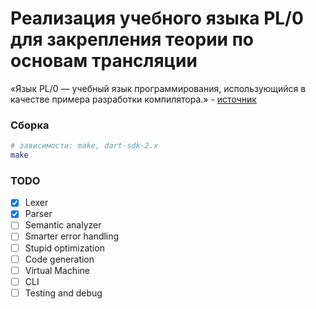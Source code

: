 
# Реализация учебного языка PL/0 для закрепления теории по основам трансляции

«‎Язык PL/0 — учебный язык программирования, использующийся в качестве примера разработки компилятора.» - [источник](http://progopedia.ru/language/pl0/)

### Сборка
```bash
# зависимости: make, dart-sdk-2.x
make
```

### TODO
- [x] Lexer
- [x] Parser
- [ ] Semantic analyzer
- [ ] Smarter error handling
- [ ] Stupid optimization
- [ ] Code generation
- [ ] Virtual Machine
- [ ] CLI
- [ ] Testing and debug
